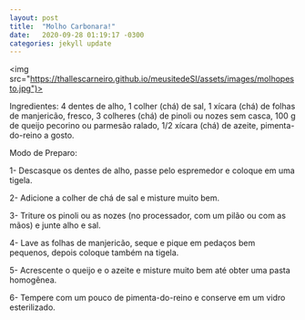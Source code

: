 ```yaml
---
layout: post
title:  "Molho Carbonara!"
date:   2020-09-28 01:19:17 -0300
categories: jekyll update
---
```

<img src="https://thallescarneiro.github.io/meusitedeSI/assets/images/molhopesto.jpg")>

Ingredientes:
4 dentes de alho,
1 colher (chá) de sal,
1 xícara (chá) de folhas de manjericão, fresco,
3 colheres (chá) de pinoli ou nozes sem casca,
100 g de queijo pecorino ou parmesão ralado,
1/2 xícara (chá) de azeite,
pimenta-do-reino a gosto.

Modo de Preparo:

1- Descasque os dentes de alho, passe pelo espremedor e coloque em uma tigela.

2- Adicione a colher de chá de sal e misture muito bem.

3- Triture os pinoli ou as nozes (no processador, com um pilão ou com as mãos) e junte alho e sal.

4- Lave as folhas de manjericão, seque e pique em pedaços bem pequenos, depois coloque também na tigela.

5- Acrescente o queijo e o azeite e misture muito bem até obter uma pasta homogênea.

6- Tempere com um pouco de pimenta-do-reino e conserve em um vidro esterilizado.
